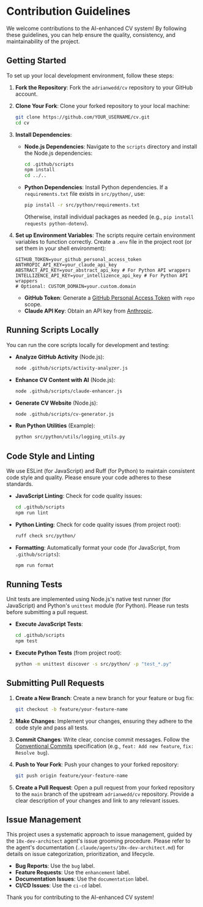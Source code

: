 # Contribution Guidelines

We welcome contributions to the AI-enhanced CV system! By following these guidelines, you can help ensure the quality, consistency, and maintainability of the project.

## Getting Started

To set up your local development environment, follow these steps:

1.  **Fork the Repository**: Fork the `adrianwedd/cv` repository to your GitHub account.
2.  **Clone Your Fork**: Clone your forked repository to your local machine:

    ```bash
    git clone https://github.com/YOUR_USERNAME/cv.git
    cd cv
    ```
3.  **Install Dependencies**:
    *   **Node.js Dependencies**: Navigate to the `scripts` directory and install the Node.js dependencies:

        ```bash
        cd .github/scripts
        npm install
        cd ../..
        ```
    *   **Python Dependencies**: Install Python dependencies. If a `requirements.txt` file exists in `src/python/`, use:

        ```bash
        pip install -r src/python/requirements.txt
        ```
        Otherwise, install individual packages as needed (e.g., `pip install requests python-dotenv`).

4.  **Set up Environment Variables**: The scripts require certain environment variables to function correctly. Create a `.env` file in the project root (or set them in your shell environment):

    ```
    GITHUB_TOKEN=your_github_personal_access_token
    ANTHROPIC_API_KEY=your_claude_api_key
    ABSTRACT_API_KEY=your_abstract_api_key # For Python API wrappers
    INTELLIZENCE_API_KEY=your_intellizence_api_key # For Python API wrappers
    # Optional: CUSTOM_DOMAIN=your.custom.domain
    ```
    *   **GitHub Token**: Generate a [GitHub Personal Access Token](https://docs.github.com/en/authentication/keeping-your-account-and-data-secure/creating-a-personal-access-token) with `repo` scope.
    *   **Claude API Key**: Obtain an API key from [Anthropic](https://www.anthropic.com/).

## Running Scripts Locally

You can run the core scripts locally for development and testing:

*   **Analyze GitHub Activity** (Node.js):

    ```bash
    node .github/scripts/activity-analyzer.js
    ```
*   **Enhance CV Content with AI** (Node.js):

    ```bash
    node .github/scripts/claude-enhancer.js
    ```
*   **Generate CV Website** (Node.js):

    ```bash
    node .github/scripts/cv-generator.js
    ```
*   **Run Python Utilities** (Example):

    ```bash
    python src/python/utils/logging_utils.py
    ```

## Code Style and Linting

We use ESLint (for JavaScript) and Ruff (for Python) to maintain consistent code style and quality. Please ensure your code adheres to these standards.

*   **JavaScript Linting**: Check for code quality issues:

    ```bash
    cd .github/scripts
    npm run lint
    ```
*   **Python Linting**: Check for code quality issues (from project root):

    ```bash
    ruff check src/python/
    ```
*   **Formatting**: Automatically format your code (for JavaScript, from `.github/scripts`):

    ```bash
    npm run format
    ```

## Running Tests

Unit tests are implemented using Node.js's native test runner (for JavaScript) and Python's `unittest` module (for Python). Please run tests before submitting a pull request.

*   **Execute JavaScript Tests**:

    ```bash
    cd .github/scripts
    npm test
    ```
*   **Execute Python Tests** (from project root):

    ```bash
    python -m unittest discover -s src/python/ -p "test_*.py"
    ```

## Submitting Pull Requests

1.  **Create a New Branch**: Create a new branch for your feature or bug fix:

    ```bash
    git checkout -b feature/your-feature-name
    ```
2.  **Make Changes**: Implement your changes, ensuring they adhere to the code style and pass all tests.
3.  **Commit Changes**: Write clear, concise commit messages. Follow the [Conventional Commits](https://www.conventionalcommits.org/en/v1.0.0/) specification (e.g., `feat: Add new feature`, `fix: Resolve bug`).
4.  **Push to Your Fork**: Push your changes to your forked repository:

    ```bash
    git push origin feature/your-feature-name
    ```
5.  **Create a Pull Request**: Open a pull request from your forked repository to the `main` branch of the upstream `adrianwedd/cv` repository. Provide a clear description of your changes and link to any relevant issues.

## Issue Management

This project uses a systematic approach to issue management, guided by the `10x-dev-architect` agent's issue grooming procedure. Please refer to the agent's documentation (`.claude/agents/10x-dev-architect.md`) for details on issue categorization, prioritization, and lifecycle.

*   **Bug Reports**: Use the `bug` label.
*   **Feature Requests**: Use the `enhancement` label.
*   **Documentation Issues**: Use the `documentation` label.
*   **CI/CD Issues**: Use the `ci-cd` label.

Thank you for contributing to the AI-enhanced CV system!